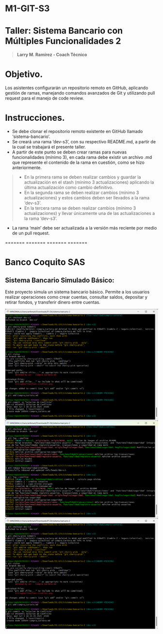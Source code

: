 # M1-GIT-S3
# Taller: Sistema Bancario con Múltiples Funcionalidades 2
> **Larry M. Ramírez - Coach Técnico**

# Objetivo.
Los asistentes configurarán un repositorio remoto en GitHub, aplicando gestión de ramas, manejando comandos avanzados de Git y utilizando pull request para el manejo de code review.

# Instrucciones.

-   Se debe clonar el repositorio remoto existente en GitHub llamado ‘sistema-bancario’.
-   Se creará una rama ‘dev-s3’, con su respectivo README.md, a partir de la cual se trabajará el presente taller.
-   A partir de este punto se deben crear ramas para nuevas funcionalidades (mínimo 3), en cada rama debe existir un archivo .md que represente el contenido de la rama en cuestión, como se hizo anteriormente.
>-   En la primera rama se deben realizar cambios y guardar la actualización en el stash (mínimo 3 actualizaciones) aplicando la última actualización como cambio definitivo.
>-   En la segunda rama se deben realizar cambios (mínimo 3 actualizaciones) y estos cambios deben ser llevados a la rama ‘dev-s3’.
>-   En la tercera rama se deben realizar cambios (mínimo 3 actualizaciones) y llevar únicamente una de las actualizaciones a la rama ‘dev-s3’.  
-   La rama ‘main’ debe ser actualizada a la versión más reciente por medio de un pull request.

======= ======= ======= =======

# Banco Coquito SAS

## Sistema Bancario Simulado Básico:

Este proyecto simula un sistema bancario básico. Permite a los usuarios realizar operaciones como crear cuentas, consultar saldos, depositar y retirar fondos, y transferir dinero entre cuentas.

![Captura git stash apply stash@{0}](GitCherryPick(func-compCart).png "Captura del comando git shash apply")
![Captura git rebase func-credito](GitRebase(func-credito).png "Captura del comando git rebase")
![Captura git cherry-pick 038e071](GitCherryPick(func-compCart).png "Captura del comando git cherry-pick")
